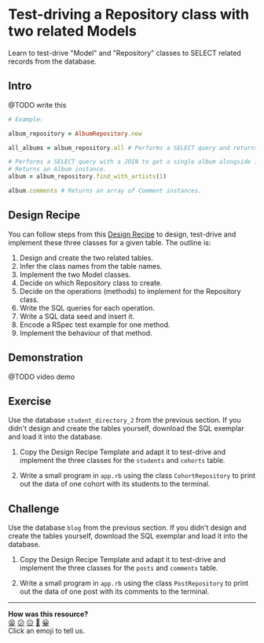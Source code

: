# Test-driving a Repository class with two related Models

Learn to test-drive "Model" and "Repository" classes to SELECT related records from the database.

## Intro

@TODO write this

```ruby
# Example:

album_repository = AlbumRepository.new 

all_albums = album_repository.all # Performs a SELECT query and returns an array of Album instances.

# Performs a SELECT query with a JOIN to get a single album alongside its artists.
# Returns an Album instance.
album = album_repository.find_with_artists(1)

album.comments # Returns an array of Comment instances.
```

## Design Recipe

You can follow steps from this [Design Recipe](../resources/) to design, test-drive and implement these three classes for a given table. The outline is:
  1. Design and create the two related tables.
  2. Infer the class names from the table names.
  3. Implement the two Model classes.
  4. Decide on which Repository class to create.
  4. Decide on the operations (methods) to implement for the Repository class.
  5. Write the SQL queries for each operation.
  6. Write a SQL data seed and insert it.
  7. Encode a RSpec test example for one method.
  8. Implement the behaviour of that method.

## Demonstration

@TODO video demo

## Exercise

Use the database `student_directory_2` from the previous section. If you didn't design and create the tables yourself, download the SQL exemplar and load it into the database.

1. Copy the Design Recipe Template and adapt it to test-drive and implement the three classes for the `students` and `cohorts` table.

2. Write a small program in `app.rb` using the class `CohortRepository` to print out the data of one cohort with its students to the terminal.

## Challenge

Use the database `blog` from the previous section. If you didn't design and create the tables yourself, download the SQL exemplar and load it into the database.

1. Copy the Design Recipe Template and adapt it to test-drive and implement the three classes for the `posts` and `comments` table.

2. Write a small program in `app.rb` using the class `PostRepository` to print out the data of one post with its comments to the terminal.

<!-- BEGIN GENERATED SECTION DO NOT EDIT -->

---

**How was this resource?**  
[😫](https://airtable.com/shrUJ3t7KLMqVRFKR?prefill_Repository=makersacademy/databases&prefill_File=challenges/07_test_driving_repository_class_with_join.md&prefill_Sentiment=😫) [😕](https://airtable.com/shrUJ3t7KLMqVRFKR?prefill_Repository=makersacademy/databases&prefill_File=challenges/07_test_driving_repository_class_with_join.md&prefill_Sentiment=😕) [😐](https://airtable.com/shrUJ3t7KLMqVRFKR?prefill_Repository=makersacademy/databases&prefill_File=challenges/07_test_driving_repository_class_with_join.md&prefill_Sentiment=😐) [🙂](https://airtable.com/shrUJ3t7KLMqVRFKR?prefill_Repository=makersacademy/databases&prefill_File=challenges/07_test_driving_repository_class_with_join.md&prefill_Sentiment=🙂) [😀](https://airtable.com/shrUJ3t7KLMqVRFKR?prefill_Repository=makersacademy/databases&prefill_File=challenges/07_test_driving_repository_class_with_join.md&prefill_Sentiment=😀)  
Click an emoji to tell us.

<!-- END GENERATED SECTION DO NOT EDIT -->
